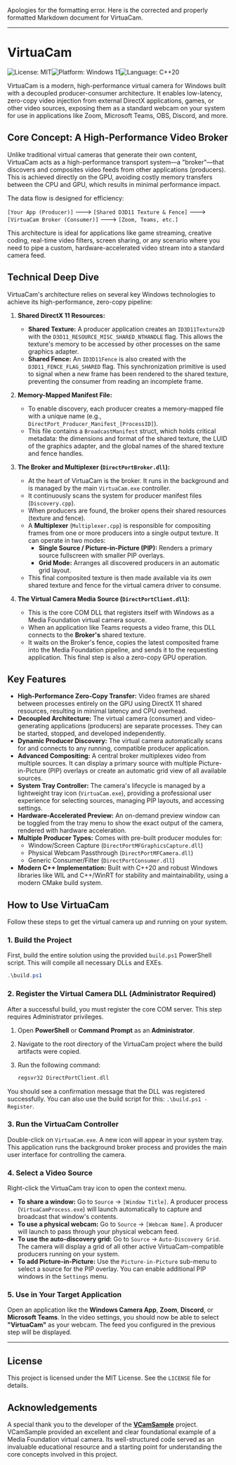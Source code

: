 Apologies for the formatting error. Here is the corrected and properly formatted Markdown document for VirtuaCam.

***

# VirtuaCam

![License: MIT](https://img.shields.io/badge/License-MIT-yellow.svg)![Platform: Windows 11](https://img.shields.io/badge/Platform-Windows_11-blue.svg)![Language: C++20](https://img.shields.io/badge/Language-C++20-orange.svg)

VirtuaCam is a modern, high-performance virtual camera for Windows built with a decoupled producer-consumer architecture. It enables low-latency, zero-copy video injection from external DirectX applications, games, or other video sources, exposing them as a standard webcam on your system for use in applications like Zoom, Microsoft Teams, OBS, Discord, and more.

## Core Concept: A High-Performance Video Broker

Unlike traditional virtual cameras that generate their own content, VirtuaCam acts as a high-performance transport system—a "broker"—that discovers and composites video feeds from other applications (producers). This is achieved directly on the GPU, avoiding costly memory transfers between the CPU and GPU, which results in minimal performance impact.

The data flow is designed for efficiency:

`[Your App (Producer)]` ---> `[Shared D3D11 Texture & Fence]` ---> `[VirtuaCam Broker (Consumer)]` ---> `[Zoom, Teams, etc.]`

This architecture is ideal for applications like game streaming, creative coding, real-time video filters, screen sharing, or any scenario where you need to pipe a custom, hardware-accelerated video stream into a standard camera feed.

## Technical Deep Dive

VirtuaCam's architecture relies on several key Windows technologies to achieve its high-performance, zero-copy pipeline:

1.  **Shared DirectX 11 Resources:**
    *   **Shared Texture:** A producer application creates an `ID3D11Texture2D` with the `D3D11_RESOURCE_MISC_SHARED_NTHANDLE` flag. This allows the texture's memory to be accessed by other processes on the same graphics adapter.
    *   **Shared Fence:** An `ID3D11Fence` is also created with the `D3D11_FENCE_FLAG_SHARED` flag. This synchronization primitive is used to signal when a new frame has been rendered to the shared texture, preventing the consumer from reading an incomplete frame.

2.  **Memory-Mapped Manifest File:**
    *   To enable discovery, each producer creates a memory-mapped file with a unique name (e.g., `DirectPort_Producer_Manifest_[ProcessID]`).
    *   This file contains a `BroadcastManifest` struct, which holds critical metadata: the dimensions and format of the shared texture, the LUID of the graphics adapter, and the global names of the shared texture and fence handles.

3.  **The Broker and Multiplexer (`DirectPortBroker.dll`):**
    *   At the heart of VirtuaCam is the broker. It runs in the background and is managed by the main `VirtuaCam.exe` controller.
    *   It continuously scans the system for producer manifest files (`Discovery.cpp`).
    *   When producers are found, the broker opens their shared resources (texture and fence).
    *   A **Multiplexer** (`Multiplexer.cpp`) is responsible for compositing frames from one or more producers into a single output texture. It can operate in two modes:
        *   **Single Source / Picture-in-Picture (PIP):** Renders a primary source fullscreen with smaller PIP overlays.
        *   **Grid Mode:** Arranges all discovered producers in an automatic grid layout.
    *   This final composited texture is then made available via its *own* shared texture and fence for the virtual camera driver to consume.

4.  **The Virtual Camera Media Source (`DirectPortClient.dll`):**
    *   This is the core COM DLL that registers itself with Windows as a Media Foundation virtual camera source.
    *   When an application like Teams requests a video frame, this DLL connects to the **Broker's** shared texture.
    *   It waits on the Broker's fence, copies the latest composited frame into the Media Foundation pipeline, and sends it to the requesting application. This final step is also a zero-copy GPU operation.

## Key Features

*   **High-Performance Zero-Copy Transfer:** Video frames are shared between processes entirely on the GPU using DirectX 11 shared resources, resulting in minimal latency and CPU overhead.
*   **Decoupled Architecture:** The virtual camera (consumer) and video-generating applications (producers) are separate processes. They can be started, stopped, and developed independently.
*   **Dynamic Producer Discovery:** The virtual camera automatically scans for and connects to any running, compatible producer application.
*   **Advanced Compositing:** A central broker multiplexes video from multiple sources. It can display a primary source with multiple Picture-in-Picture (PIP) overlays or create an automatic grid view of all available sources.
*   **System Tray Controller:** The camera's lifecycle is managed by a lightweight tray icon (`VirtuaCam.exe`), providing a professional user experience for selecting sources, managing PIP layouts, and accessing settings.
*   **Hardware-Accelerated Preview:** An on-demand preview window can be toggled from the tray menu to show the exact output of the camera, rendered with hardware acceleration.
*   **Multiple Producer Types:** Comes with pre-built producer modules for:
    *   Window/Screen Capture (`DirectPortMFGraphicsCapture.dll`)
    *   Physical Webcam Passthrough (`DirectPortMFCamera.dll`)
    *   Generic Consumer/Filter (`DirectPortConsumer.dll`)
*   **Modern C++ Implementation:** Built with C++20 and robust Windows libraries like WIL and C++/WinRT for stability and maintainability, using a modern CMake build system.

## How to Use VirtuaCam

Follow these steps to get the virtual camera up and running on your system.

### 1. Build the Project

First, build the entire solution using the provided `build.ps1` PowerShell script. This will compile all necessary DLLs and EXEs.

```powershell
.\build.ps1
```

### 2. Register the Virtual Camera DLL (Administrator Required)

After a successful build, you must register the core COM server. This step requires Administrator privileges.

1.  Open **PowerShell** or **Command Prompt** as an **Administrator**.
2.  Navigate to the root directory of the VirtuaCam project where the build artifacts were copied.
3.  Run the following command:

    ```cmd
    regsvr32 DirectPortClient.dll
    ```

You should see a confirmation message that the DLL was registered successfully. You can also use the build script for this: `.\build.ps1 -Register`.

### 3. Run the VirtuaCam Controller

Double-click on `VirtuaCam.exe`. A new icon will appear in your system tray. This application runs the background broker process and provides the main user interface for controlling the camera.

### 4. Select a Video Source

Right-click the VirtuaCam tray icon to open the context menu.

*   **To share a window:** Go to `Source` -> `[Window Title]`. A producer process (`VirtuaCamProcess.exe`) will launch automatically to capture and broadcast that window's contents.
*   **To use a physical webcam:** Go to `Source` -> `[Webcam Name]`. A producer will launch to pass through your physical webcam feed.
*   **To use the auto-discovery grid:** Go to `Source` -> `Auto-Discovery Grid`. The camera will display a grid of all other active VirtuaCam-compatible producers running on your system.
*   **To add Picture-in-Picture:** Use the `Picture-in-Picture` sub-menu to select a source for the PIP overlay. You can enable additional PIP windows in the `Settings` menu.

### 5. Use in Your Target Application

Open an application like the **Windows Camera App**, **Zoom**, **Discord**, or **Microsoft Teams**. In the video settings, you should now be able to select **"VirtuaCam"** as your webcam. The feed you configured in the previous step will be displayed.

---

## License

This project is licensed under the MIT License. See the `LICENSE` file for details.

## Acknowledgements

A special thank you to the developer of the **[VCamSample](https://github.com/smourier/VCamSample)** project. VCamSample provided an excellent and clear foundational example of a Media Foundation virtual camera. Its well-structured code served as an invaluable educational resource and a starting point for understanding the core concepts involved in this project.

